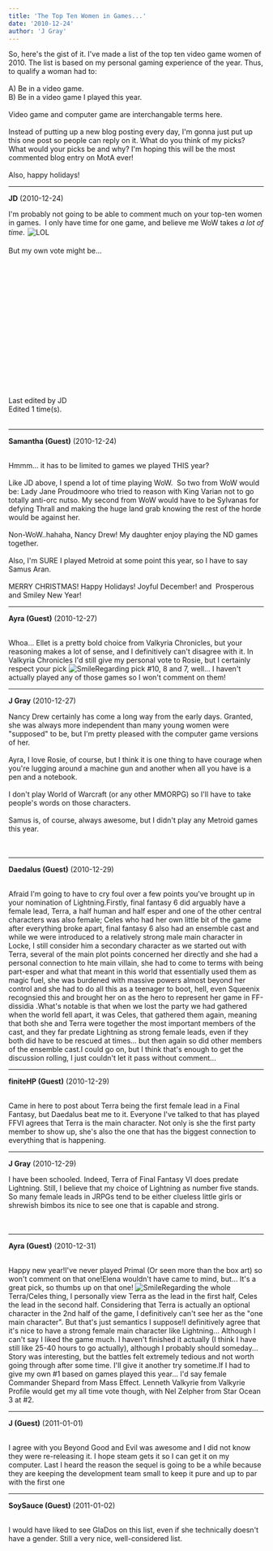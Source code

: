 ```yaml
---
title: 'The Top Ten Women in Games...'
date: '2010-12-24'
author: 'J Gray'
---
```


So, here's the gist of it. I've made a list of the top ten video game women of 2010. The list is based on my personal gaming experience of the year. Thus, to qualify a woman had to:<br><br>A) Be in a video game.<br>B) Be in a video game I played this year.<br><br>Video game and computer game are interchangable terms here. <br><br>Instead of putting up a new blog posting every day, I'm gonna just put up this one post so people can reply on it. What do you think of my picks? What would your picks be and why? I'm hoping this will be the most commented blog entry on MotA ever!<br><br>Also, happy holidays!<br>

---
**JD** (2010-12-24)

I'm probably not going to be able to comment much on your top-ten women in games.&nbsp; I only have time for one game, and believe me WoW takes <span style="font-style: italic;">a lot of time</span>. <img alt=" LOL " src="//smilies/laugh.gif" vspace="2" border="0" hspace="2"><br><br>But my own vote might be...<span><object width="560" height="340"><br><span><object width="450" height="278"><param name="movie" value="http://www.youtube.com/v/x15XKaLB3Ao?fs=1&amp;hl=en_US&amp;color1=0x402061&amp;color2=0x9461ca"><param name="allowFullScreen" value="true"><param name="allowscriptaccess" value="always"><embed src="http://www.youtube.com/v/x15XKaLB3Ao?fs=1&amp;hl=en_US&amp;color1=0x402061&amp;color2=0x9461ca" type="application/x-shockwave-flash" allowscriptaccess="always" allowfullscreen="true" width="450" height="278"></object></span><br></object></span>Last edited by JD<br>Edited 1 time(s).<br><br>

---
**Samantha (Guest)** (2010-12-24)

<br> Hmmm... it has to be limited to games we played THIS year?<br><br>Like JD above, I spend a lot of time playing WoW.&nbsp; So two from WoW would be: Lady Jane Proudmoore who tried to reason with King Varian not to go totally anti-orc nutso. My second from WoW would have to be Sylvanas for defying Thrall and making the huge land grab knowing the rest of the horde would be against her.<br><br>Non-WoW..hahaha, Nancy Drew! My daughter enjoy playing the ND games together. <br><br>Also, I'm SURE I played Metroid at some point this year, so I have to say Samus Aran.<br><br>MERRY CHRISTMAS! Happy Holidays! Joyful December! and&nbsp; Prosperous and Smiley New Year!<br>

---
**Ayra (Guest)** (2010-12-27)

<br>Whoa... Ellet is a pretty bold choice from Valkyria Chronicles, but your reasoning makes a lot of sense, and I definitively can't disagree with it. In Valkyria Chronicles I'd still give my personal vote to Rosie, but I certainly respect your pick <img src="//smilies/smile.gif" alt="Smile" border="0">Regarding pick #10, 8 and 7, well... I haven't actually played any of those games so I won't comment on them!

---
**J Gray** (2010-12-27)

Nancy Drew certainly has come a long way from the early days. Granted, she was always more independent than many young women were "supposed" to be, but I'm pretty pleased with the computer game versions of her.<br><br>Ayra, I love Rosie, of course, but I think it is one thing to have courage when you're lugging around a machine gun and another when all you have is a pen and a notebook.<br><br>I don't play World of Warcraft (or any other MMORPG) so I'll have to take people's words on those characters.<br><br>Samus is, of course, always awesome, but I didn't play any Metroid games this year.<br><br><br>

---
**Daedalus (Guest)** (2010-12-29)

<br>Afraid I'm going to have to cry foul over a few points you've brought up in your nomination of Lightning.Firstly, final fantasy 6 did arguably have a female lead, Terra, a half human and half esper and one of the other&nbsp;central characters was also female;&nbsp;Celes who had her own little bit of the game after everything broke apart, final fantasy 6 also had an ensemble cast and while&nbsp;we were introduced to a relatively strong male main character in Locke, I still consider him a secondary character as we started out with Terra, several of the main plot points concerned her directly and she had a personal connection to hte main villain, she had to come to terms with being part-esper and what that meant in this world that essentially used them as magic fuel, she was burdened with massive powers almost beyond her control and she had to do all this as a teenager to boot, hell, even Squeenix recognsied this and brought her on as the hero to represent&nbsp;her game in FF-dissidia&nbsp;.What's notable is that when we lost the party we had gathered when the world fell apart, it was Celes, that gathered them again, meaning that both she and Terra were together the most important members of the cast, and they far predate Lightning as strong female leads, even if&nbsp;they both&nbsp;did have to be rescued at times... but then again so did other members of the ensemble cast.I could go on, but I think that's enough to get the discussion rolling, I just couldn't let it pass without comment...

---
**finiteHP (Guest)** (2010-12-29)

<br> Came in here to post about Terra being the first female lead in a Final Fantasy, but Daedalus beat me to it.  Everyone I've talked to that has played FFVI agrees that Terra is the main character.  Not only is she the first party member to show up, she's also the one that has the biggest connection to everything that is happening.

---
**J Gray** (2010-12-29)

I have been schooled. Indeed, Terra of Final Fantasy VI does predate Lightning. Still, I believe that my choice of Lightning as number five stands. So many female leads in JRPGs tend to be either clueless little girls or shrewish bimbos its nice to see one that is capable and strong.<br><br><br>

---
**Ayra (Guest)** (2010-12-31)

<br>Happy new year!I've never played Primal (Or seen more than the box art) so won't comment on that one!Elena wouldn't have came to mind, but... It's a great pick, so thumbs up on that one! <img src="//smilies/smile.gif" alt="Smile" border="0">Regarding the whole Terra/Celes thing, I personally view Terra as the lead in the first half, Celes the lead in the second half. Considering that Terra is actually an optional character in the 2nd half of the game, I definitively can't see her as the "one main character". But that's just semantics I suppose!I definitively agree that it's nice to have a strong female main character like Lightning... Although I can't say I liked the game much. I haven't finished it actually (I think I have still like 25-40 hours to go actually), although I probably should someday... Story was interesting, but the battles felt extremely tedious and not worth going through after some time. I'll give it another try sometime.If I had to give my own #1 based on games played this year... I'd say female Commander Shepard from Mass Effect. Lenneth Valkyrie from Valkyrie Profile would get my all time vote though, with Nel Zelpher from Star Ocean 3 at #2.

---
**J (Guest)** (2011-01-01)

<br> I agree with you Beyond Good and Evil was awesome and I did not know they were re-releasing it.  I hope steam gets it so I can get it on my computer.  Last I heard the reason the sequel is going to be a while because they are keeping the development team small to keep it pure and up to par with the first one

---
**SoySauce (Guest)** (2011-01-02)

<br> I would have liked to see GlaDos on this list, even if she technically doesn't have a gender. Still a very nice, well-considered list.

